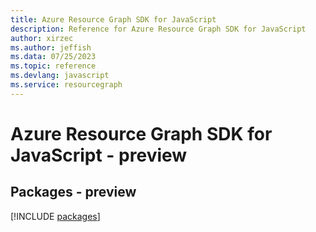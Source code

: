 ```yaml
---
title: Azure Resource Graph SDK for JavaScript
description: Reference for Azure Resource Graph SDK for JavaScript
author: xirzec
ms.author: jeffish
ms.data: 07/25/2023
ms.topic: reference
ms.devlang: javascript
ms.service: resourcegraph
---
```

# Azure Resource Graph SDK for JavaScript - preview
## Packages - preview
[!INCLUDE [packages](resource-graph-index.md)]